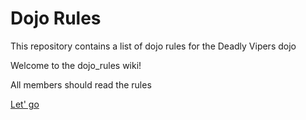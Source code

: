Dojo Rules
==========

This repository contains a list of dojo rules for the Deadly Vipers dojo

Welcome to the dojo_rules wiki!

All members should read the rules

[Let' go](https://github.com/deadlyvipers)
